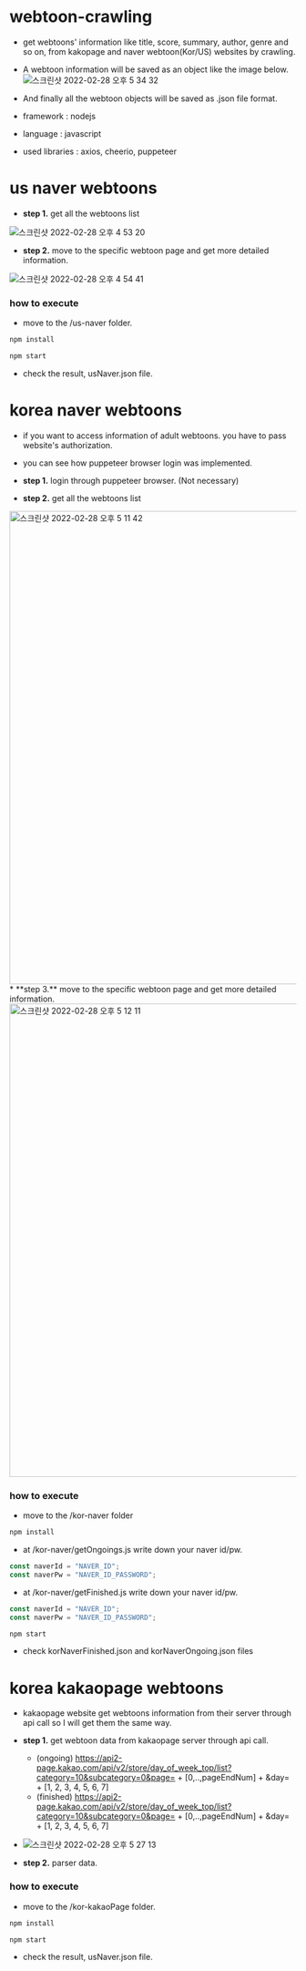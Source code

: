 # webtoon-crawling
* get webtoons' information like title, score, summary, author, genre and so on, from kakopage and naver webtoon(Kor/US) websites by crawling.
* A webtoon information will be saved as an object like the image below.
![스크린샷 2022-02-28 오후 5 34 32](https://user-images.githubusercontent.com/76895949/155950964-a55e068a-1b17-4b37-9e50-c58b4fe5d9df.png)
* And finally all the webtoon objects will be saved as .json file format.

* framework : nodejs
* language : javascript
* used libraries : axios, cheerio, puppeteer

# us naver webtoons
* **step 1.** get all the webtoons list

![스크린샷 2022-02-28 오후 4 53 20](https://user-images.githubusercontent.com/76895949/155945034-62db19f6-4361-4d01-b3e7-d98eba846dfe.png)

* **step 2.** move to the specific webtoon page and get more detailed information.

![스크린샷 2022-02-28 오후 4 54 41](https://user-images.githubusercontent.com/76895949/155945202-ff9db125-304a-499f-9e3d-86c6037dc0a5.png)

### how to execute
* move to the /us-naver folder.


```javascript
npm install
```

```javascript
npm start
```

* check the result, usNaver.json file.

# korea naver webtoons
* if you want to access information of adult webtoons. you have to pass website's authorization.
* you can see how puppeteer browser login was implemented.

* **step 1.** login through puppeteer browser. (Not necessary)
* **step 2.** get all the webtoons list
<img width="831" alt="스크린샷 2022-02-28 오후 5 11 42" src="https://user-images.githubusercontent.com/76895949/155947503-8db79732-d94c-4849-8383-5e80722d6be2.png">
* **step 3.** move to the specific webtoon page and get more detailed information.
<img width="831" alt="스크린샷 2022-02-28 오후 5 12 11" src="https://user-images.githubusercontent.com/76895949/155947576-ad08ef3e-af2d-4ade-af88-a205cea06573.png">

### how to execute
* move to the /kor-naver folder

```javascript
npm install
```

* at /kor-naver/getOngoings.js write down your naver id/pw.
```javascript
const naverId = "NAVER_ID";
const naverPw = "NAVER_ID_PASSWORD";
```

* at /kor-naver/getFinished.js write down your naver id/pw.
```javascript
const naverId = "NAVER_ID";
const naverPw = "NAVER_ID_PASSWORD";
```

```javascript
npm start
```
* check korNaverFinished.json and korNaverOngoing.json files

# korea kakaopage webtoons
* kakaopage website get webtoons information from their server through api call so I will get them the same way.

* **step 1.** get webtoon data from kakaopage server through api call.
  * (ongoing) https://api2-page.kakao.com/api/v2/store/day_of_week_top/list?category=10&subcategory=0&page= + [0,..,pageEndNum] + &day= + [1, 2, 3, 4, 5, 6, 7]
  * (finished) https://api2-page.kakao.com/api/v2/store/day_of_week_top/list?category=10&subcategory=0&page= + [0,..,pageEndNum] + &day= + [1, 2, 3, 4, 5, 6, 7]
* ![스크린샷 2022-02-28 오후 5 27 13](https://user-images.githubusercontent.com/76895949/155949695-ca70ab46-3902-44d1-9c09-89a14f6ad089.png)

* **step 2.** parser data.

### how to execute
* move to the /kor-kakaoPage folder.

```javascript
npm install
```

```javascript
npm start
```

* check the result, usNaver.json file.
